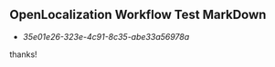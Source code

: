 ## OpenLocalization Workflow Test MarkDown
* *35e01e26-323e-4c91-8c35-abe33a56978a*
 
thanks!

<!--HONumber=Sep16_HO1-->



